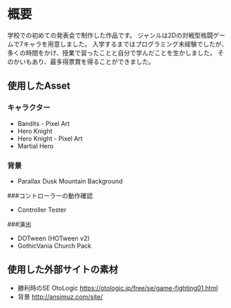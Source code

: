 # 概要
学校での初めての発表会で制作した作品です。
ジャンルは2Dの対戦型格闘ゲームで7キャラを用意しました。
入学するまではプログラミング未経験でしたが、多くの時間をかけ、授業で習ったことと自分で学んだことを生かしました。
そのかいもあり、最多得票賞を得ることができました。


## 使用したAsset
### キャラクター
- Bandits - Pixel Art
- Hero Knight
- Hero Knight - Pixel Art
- Martial Hero

### 背景
- Parallax Dusk  Mountain Background

###コントローラーの動作確認
- Controller Tester

###演出
- DOTween (HOTween v2)
- GothicVania Church Pack


## 使用した外部サイトの素材
- 勝利時のSE OtoLogic https://otologic.jp/free/se/game-fighting01.html
- 背景 http://ansimuz.com/site/
